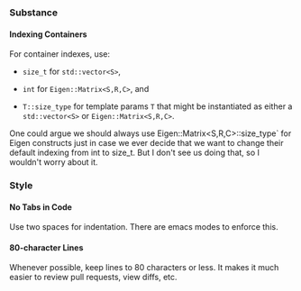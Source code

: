 ### Substance

#### Indexing Containers

For container indexes, use:

* `size_t` for `std::vector<S>`,

* `int` for `Eigen::Matrix<S,R,C>`, and

* `T::size_type` for template params `T` that might be instantiated as either a `std::vector<S>` or `Eigen::Matrix<S,R,C>`.

One could argue we should always use Eigen::Matrix<S,R,C>::size_type` for Eigen constructs just in case we ever decide that we want to change
their default indexing from int to size_t.  But I don't see us
doing that, so I wouldn't worry about it.  


### Style

#### No Tabs in Code

Use two spaces for indentation.  There are emacs modes to enforce this.

#### 80-character Lines

Whenever possible, keep lines to 80 characters or less.  It makes it much easier to review pull requests, view diffs, etc.
